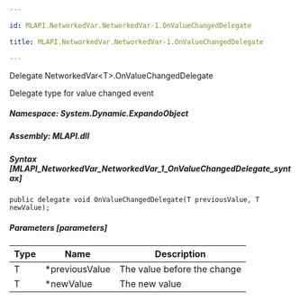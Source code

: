 ```yaml
---

id: MLAPI.NetworkedVar.NetworkedVar-1.OnValueChangedDelegate

title: MLAPI.NetworkedVar.NetworkedVar-1.OnValueChangedDelegate

---
```


Delegate NetworkedVar\<T\>.OnValueChangedDelegate

<div class="markdown level0 summary" markdown="1">

Delegate type for value changed event

</div>

<div class="markdown level0 conceptual" markdown="1">

</div>

##### **Namespace**: System.Dynamic.ExpandoObject

##### **Assembly**: MLAPI.dll

##### Syntax [MLAPI_NetworkedVar_NetworkedVar_1_OnValueChangedDelegate_syntax]

    public delegate void OnValueChangedDelegate(T previousValue, T newValue);

##### Parameters [parameters]

| Type | Name            | Description                 |
|------|-----------------|-----------------------------|
| T    | \*previousValue | The value before the change |
| T    | \*newValue      | The new value               |
